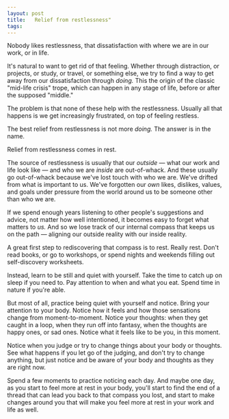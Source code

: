 ```yaml
---
layout: post
title:   Relief from restlessness"
tags: 
---
```



Nobody likes restlessness, that dissatisfaction with where we are in our work, or in life.

It's natural to want to get rid of that feeling. Whether through distraction, or projects, or study, or travel, or something else, we try to find a way to get away from our dissatisfaction through *doing.* This the origin of the classic "mid-life crisis" trope, which can happen in any stage of life, before or after the supposed "middle."

The problem is that none of these help with the restlessness. Usually all that happens is we get increasingly frustrated, on top of feeling restless.

The best relief from restlessness is not more *doing.* The answer is in the name.

Relief from restlessness comes in rest.

The source of restlessness is usually that our *outside* — what our work and life look like — and who we are *inside* are out-of-whack. And these usually go out-of-whack because we've lost touch with who we are. We've drifted from what is important to us. We've forgotten our *own* likes, dislikes, values, and goals under pressure from the world around us to be someone other than who we are. 

If we spend enough years listening to other people's suggestions and advice, not matter how well intentioned, it becomes easy to forget what matters to *us.* And so we lose track of our internal compass that keeps us on the path — aligning our outside reality with our inside reality.

A great first step to rediscovering that compass is to rest. Really rest. Don't read books, or go to workshops, or spend nights and weekends filling out self-discovery worksheets.

Instead, learn to be still and quiet with yourself. Take the time to catch up on sleep if you need to. Pay attention to when and what you eat. Spend time in nature if you're able.

But most of all, practice being quiet with yourself and notice. Bring your attention to your body. Notice how it feels and how those sensations change from moment-to-moment. Notice your thoughts: when they get caught in a loop, when they run off into fantasy, when the thoughts are happy ones, or sad ones. Notice what it feels like to be you, in this moment.

Notice when you judge or try to change things about your body or thoughts. See what happens if you let go of the judging, and don't try to change anything, but just notice and be aware of your body and thoughts as they are right now.

Spend a few moments to practice noticing each day. And maybe one day, as you start to feel more at rest in your body, you'll start to find the end of a thread that can lead you back to that compass you lost, and start to make changes around you that will make you feel more at rest in your work and life as well.